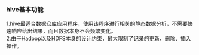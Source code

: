 ### hive基本功能

1.hive最适合数据仓库应用程序，使用该程序进行相关的静态数据分析，不需要快速响应给出结果，而且数据本身不会频繁变化。  
2.由于Hadoop以及HDFS本身的设计约束，最大限制了记录的更新、删除、插入操作。  









